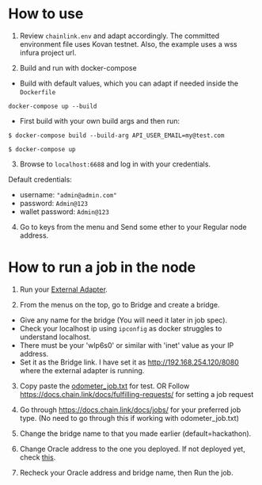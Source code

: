 # How to use

1. Review `chainlink.env` and adapt accordingly. The committed environment file uses Kovan testnet. Also, the example uses a wss infura project url.

2. Build and run with docker-compose

* Build with default values, which you can adapt if needed inside the `Dockerfile`
```
docker-compose up --build
```

* First build with your own build args and then run:

```
$ docker-compose build --build-arg API_USER_EMAIL=my@test.com

$ docker-compose up
```

3. Browse to `localhost:6688` and log in with your credentials.

Default credentials:
- username: `"admin@admin.com"`
- password: `Admin@123`
- wallet password: `Admin@123`

4. Go to keys from the menu and Send some ether to your Regular node address. 

# How to run a job in the node

1. Run your [External Adapter](https://github.com/Ligo-Protocol/external-adapter-js). 

2. From the menus on the top, go to Bridge and create a bridge.

* Give any name for the bridge (You will need it later in job spec).
* Check your localhost ip using ```ipconfig``` as docker struggles to understand localhost. 
* There must be your 'wlp6s0' or similar with 'inet' value as your IP address.
* Set it as the Bridge link. I have set it as http://192.168.254.120/8080 where the external adapter is running.

3. Copy paste the [odometer_job.txt](https://github.com/Ligo-Protocol/chainlink-node-docker-compose/blob/main/odometer_job.txt) for test. OR Follow https://docs.chain.link/docs/fulfilling-requests/ for setting a job request

4. Go through https://docs.chain.link/docs/jobs/ for your preferred job type. (No need to go through this if working with odometer_job.txt)

7. Change the bridge name to that you made earlier (default=hackathon).

8. Change Oracle address to the one you deployed. If not deployed yet, check [this]().

9. Recheck your Oracle address and bridge name, then Run the job.

